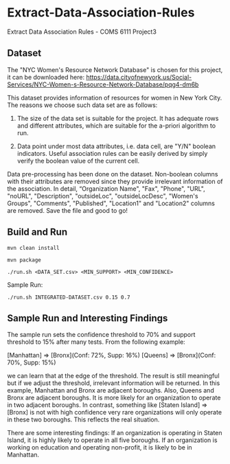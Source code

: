 # Extract-Data-Association-Rules
Extract Data Association Rules - COMS 6111 Project3

## Dataset
The "NYC Women's Resource Network Database" is chosen for this project, it can be downloaded here:
https://data.cityofnewyork.us/Social-Services/NYC-Women-s-Resource-Network-Database/pqg4-dm6b

This dataset provides information of resources for women in New York City. The reasons we choose such data set are as follows:

1. The size of the data set is suitable for the project. It has adequate rows and different attributes, which are suitable for the a-priori algorithm to run.

2. Data point under most data attributes, i.e. data cell, are "Y/N" boolean indicators. Useful association rules can be easily derived by simply verify the boolean value of the current cell. 

Data pre-processing has been done on the dataset. Non-boolean columns with their attributes are removed since they provide irrelevant information of the association. In detail, “Organization Name", "Fax", "Phone", "URL", "noURL", "Description", "outsideLoc", "outsideLocDesc", "Women's Groups", "Comments", "Published", "Location1" and "Location2" columns are removed. Save the file and good to go!

## Build and Run
`mvn clean install`

`mvn package`

`./run.sh <DATA_SET.csv> <MIN_SUPPORT> <MIN_CONFIDENCE>`

Sample Run:

`./run.sh INTEGRATED-DATASET.csv 0.15 0.7`

## Sample Run and Interesting Findings
The sample run sets the confidence threshold to 70% and support threshold to 15% after many tests. From the following example:

[Manhattan] => [Bronx](Conf: 72%, Supp: 16%)
[Queens] => [Bronx](Conf: 70%, Supp: 15%)

we can learn that at the edge of the threshold. The result is still meaningful but if we adjust the threshold, irrelevant information will be returned. In this example, Manhattan and Bronx are adjacent boroughs. Also, Queens and Bronx are adjacent boroughs. It is more likely for an organization to operate in two adjacent boroughs. In contrast, something like [Staten Island] => [Bronx] is not with high confidence very rare organizations will only operate in these two boroughs. This reflects the real situation.

There are some interesting findings:
If an organization is operating in Staten Island, it is highly likely to operate in all five boroughs.
If an organization is working on education and operating non-profit, it is likely to be in Manhattan.

